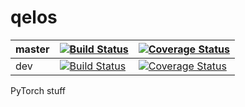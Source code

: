 # qelos


| master | [![Build Status](https://travis-ci.org/lukovnikov/qelos.svg?branch=master)](https://travis-ci.org/lukovnikov/qelos)   | [![Coverage Status](https://codecov.io/gh/lukovnikov/qelos/branch/master/graph/badge.svg)](https://codecov.io/gh/lukovnikov/qelos/branch/master/graph/badge.svg)  |
|--------|---|---|
| dev    | [![Build Status](https://travis-ci.org/lukovnikov/qelos.svg?branch=dev)](https://travis-ci.org/lukovnikov/qelos)  | [![Coverage Status](https://codecov.io/gh/lukovnikov/qelos/branch/dev/graph/badge.svg)](https://codecov.io/gh/lukovnikov/qelos/branch/dev/graph/badge.svg)  |


PyTorch stuff
